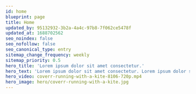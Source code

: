 ```yaml
---
id: home
blueprint: page
title: Home
updated_by: 95132932-3b2a-4a4c-97b8-7f062ce5478f
updated_at: 1688702562
seo_noindex: false
seo_nofollow: false
seo_canonical_type: entry
sitemap_change_frequency: weekly
sitemap_priority: 0.5
hero_title: 'Lorem ipsum dolor sit amet consectetur.'
hero_text: 'Lorem ipsum dolor sit amet consectetur. Lorem ipsum dolor sit amet consectetur.'
hero_video: coverr-running-with-a-kite-8106-720p.mp4
hero_image: hero/coverr-running-with-a-kite.jpg
---
```

